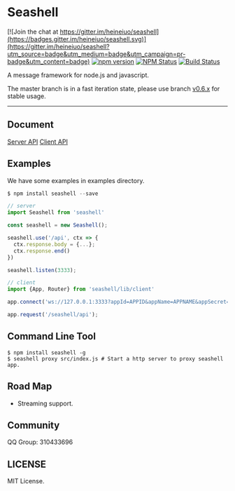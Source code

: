 # Seashell

[![Join the chat at https://gitter.im/heineiuo/seashell](https://badges.gitter.im/heineiuo/seashell.svg)](https://gitter.im/heineiuo/seashell?utm_source=badge&utm_medium=badge&utm_campaign=pr-badge&utm_content=badge)
[![npm version](https://img.shields.io/npm/v/seashell.svg?style=flat-square)](https://www.npmjs.com/package/seashell)
[![NPM Status](http://img.shields.io/npm/dm/seashell.svg?style=flat-square)](https://www.npmjs.org/package/seashell)
[![Build Status](http://img.shields.io/travis/heineiuo/seashell/master.svg?style=flat-square)](https://travis-ci.org/heineiuo/seashell)

A message framework for node.js and javascript.

The master branch is in a fast iteration state, please use branch [v0.6.x](https://github.com/heineiuo/seashell/tree/v0.6.x) for stable usage.

---

## Document

[Server API](./docs/API/Server.md)
[Client API](./docs/API/Client.md)

## Examples

We have some examples in examples directory.

```javascript
$ npm install seashell --save

// server
import Seashell from 'seashell'

const seashell = new Seashell();

seashell.use('/api', ctx => {
  ctx.response.body = {...};
  ctx.response.end()
})

seashell.listen(3333);

// client
import {App, Router} from 'seashell/lib/client'

app.connect('ws://127.0.0.1:3333?appId=APPID&appName=APPNAME&appSecret=APPSECRET');

app.request('/seashell/api');

```

## Command Line Tool

```shell
$ npm install seashell -g
$ seashell proxy src/index.js # Start a http server to proxy seashell app.
```


## Road Map

* Streaming support.


## Community

QQ Group: 310433696


## LICENSE

MIT License.
